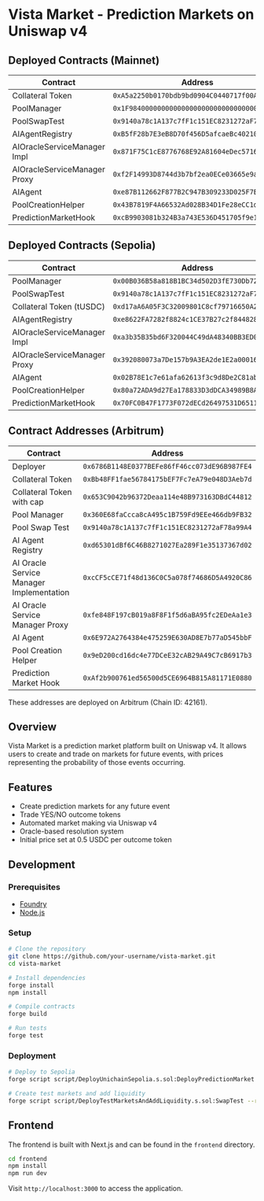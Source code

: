 # Vista Market - Prediction Markets on Uniswap v4

## Deployed Contracts (Mainnet)

| Contract                     | Address                                      |
|------------------------------|----------------------------------------------|
| Collateral Token             | `0xA5a2250b0170bdb9bd0904C0440717f00A506023` |
| PoolManager                  | `0x1F98400000000000000000000000000000000004` |
| PoolSwapTest                 | `0x9140a78c1A137c7fF1c151EC8231272aF78a99A4` |
| AIAgentRegistry              | `0xB5fF28b7E3eB8D70f456D5afcaeBc40210d25284` |
| AIOracleServiceManager Impl  | `0x871F75C1cE8776768E92A81604eDec5716137c81` |
| AIOracleServiceManager Proxy | `0xf2F14993D8744d3b7bf2ea0ECe03665e9a7f9298` |
| AIAgent                      | `0xe87B112662F877B2C947B309233D025F7EAD3c4D` |
| PoolCreationHelper           | `0x43B7819F4A66532Ad028B34D1Fe28eCC1dEAD820` |
| PredictionMarketHook         | `0xcB9903081b324B3a743E536D451705f9e1450880` |

## Deployed Contracts (Sepolia)

| Contract                     | Address                                      |
|------------------------------|----------------------------------------------|
| PoolManager                  | `0x00B036B58a818B1BC34d502D3fE730Db729e62AC` |
| PoolSwapTest                 | `0x9140a78c1A137c7fF1c151EC8231272aF78a99A4` |
| Collateral Token (tUSDC)     | `0xd17aA6A05F3C32009801C8cf79716650A2793907` |
| AIAgentRegistry              | `0xe8622FA7282f8824c1CE37B27c2f844828b5D60e` |
| AIOracleServiceManager Impl  | `0xa3b35B35bd6F320044C49dA48340BB3ED0241e49` |
| AIOracleServiceManager Proxy | `0x392080073a7De157b9A3EA2de1E2a00016273cBA` |
| AIAgent                      | `0x02B78E1c7e61afa62613f3c9d8De2C81ab551637` |
| PoolCreationHelper           | `0x80a72ADA9d27Ea178833D3dDCA34989B8A55435b` |
| PredictionMarketHook         | `0x70FC0B47F1773F072dECd26497531D6511a98880` |

## Contract Addresses (Arbitrum)

| Contract | Address |
|----------|---------|
| Deployer | `0x6786B1148E0377BEFe86fF46cc073dE96B987FE4` |
| Collateral Token | `0xBb48FF1fae56784175bEF7Fc7eA79e048D3Aeb7d` |
| Collateral Token with cap | `0x653C9042b96372Deaa114e48B973163DBdC44812` |
| Pool Manager | `0x360E68faCcca8cA495c1B759Fd9EEe466db9FB32` |
| Pool Swap Test | `0x9140a78c1A137c7fF1c151EC8231272aF78a99A4` |
| AI Agent Registry | `0xd65301dBf6C46B8271027Ea289F1e35137367d02` |
| AI Oracle Service Manager Implementation | `0xcCF5cCE71f48d136C0C5a078f74686D5A4920C86` |
| AI Oracle Service Manager Proxy | `0xfe848F197cB019a8F8F1f5d6aBA95fc2EDeAa1e3` |
| AI Agent | `0x6E972A2764384e475259E630AD8E7b77aD545bbF` |
| Pool Creation Helper | `0x9eD200cd16dc4e77DCeE32cAB29A49C7cB6917b3` |
| Prediction Market Hook | `0xAf2b900761ed56500d5CE6964B815A81171E0880` |

These addresses are deployed on Arbitrum (Chain ID: 42161).

## Overview

Vista Market is a prediction market platform built on Uniswap v4. It allows users to create and trade on markets for future events, with prices representing the probability of those events occurring.

## Features

- Create prediction markets for any future event
- Trade YES/NO outcome tokens
- Automated market making via Uniswap v4
- Oracle-based resolution system
- Initial price set at 0.5 USDC per outcome token

## Development

### Prerequisites

- [Foundry](https://book.getfoundry.sh/getting-started/installation)
- [Node.js](https://nodejs.org/en/download/)

### Setup

```bash
# Clone the repository
git clone https://github.com/your-username/vista-market.git
cd vista-market

# Install dependencies
forge install
npm install

# Compile contracts
forge build

# Run tests
forge test
```

### Deployment

```bash
# Deploy to Sepolia
forge script script/DeployUnichainSepolia.s.sol:DeployPredictionMarket --rpc-url sepolia --broadcast -vvvv

# Create test markets and add liquidity
forge script script/DeployTestMarketsAndAddLiquidity.s.sol:SwapTest --rpc-url sepolia --broadcast -vvvv
```

## Frontend

The frontend is built with Next.js and can be found in the `frontend` directory.

```bash
cd frontend
npm install
npm run dev
```

Visit `http://localhost:3000` to access the application.